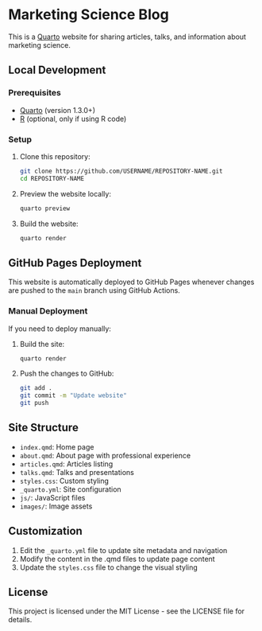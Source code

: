 # Marketing Science Blog

This is a [Quarto](https://quarto.org) website for sharing articles, talks, and information about marketing science.

## Local Development

### Prerequisites

- [Quarto](https://quarto.org/docs/get-started/) (version 1.3.0+)
- [R](https://cran.r-project.org/) (optional, only if using R code)

### Setup

1. Clone this repository:
   ```bash
   git clone https://github.com/USERNAME/REPOSITORY-NAME.git
   cd REPOSITORY-NAME
   ```

2. Preview the website locally:
   ```bash
   quarto preview
   ```

3. Build the website:
   ```bash
   quarto render
   ```

## GitHub Pages Deployment

This website is automatically deployed to GitHub Pages whenever changes are pushed to the `main` branch using GitHub Actions.

### Manual Deployment

If you need to deploy manually:

1. Build the site:
   ```bash
   quarto render
   ```

2. Push the changes to GitHub:
   ```bash
   git add .
   git commit -m "Update website"
   git push
   ```

## Site Structure

- `index.qmd`: Home page
- `about.qmd`: About page with professional experience
- `articles.qmd`: Articles listing
- `talks.qmd`: Talks and presentations
- `styles.css`: Custom styling
- `_quarto.yml`: Site configuration
- `js/`: JavaScript files
- `images/`: Image assets

## Customization

1. Edit the `_quarto.yml` file to update site metadata and navigation
2. Modify the content in the .qmd files to update page content
3. Update the `styles.css` file to change the visual styling

## License

This project is licensed under the MIT License - see the LICENSE file for details. 